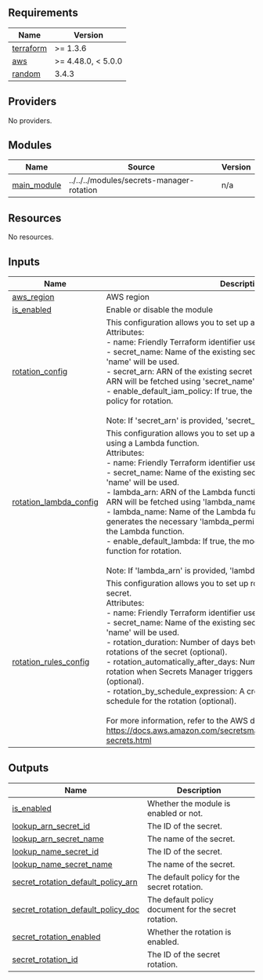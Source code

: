 <!-- BEGIN_TF_DOCS -->
## Requirements

| Name | Version |
|------|---------|
| <a name="requirement_terraform"></a> [terraform](#requirement\_terraform) | >= 1.3.6 |
| <a name="requirement_aws"></a> [aws](#requirement\_aws) | >= 4.48.0, < 5.0.0 |
| <a name="requirement_random"></a> [random](#requirement\_random) | 3.4.3 |

## Providers

No providers.

## Modules

| Name | Source | Version |
|------|--------|---------|
| <a name="module_main_module"></a> [main\_module](#module\_main\_module) | ../../../modules/secrets-manager-rotation | n/a |

## Resources

No resources.

## Inputs

| Name | Description | Type | Default | Required |
|------|-------------|------|---------|:--------:|
| <a name="input_aws_region"></a> [aws\_region](#input\_aws\_region) | AWS region | `string` | n/a | yes |
| <a name="input_is_enabled"></a> [is\_enabled](#input\_is\_enabled) | Enable or disable the module | `bool` | n/a | yes |
| <a name="input_rotation_config"></a> [rotation\_config](#input\_rotation\_config) | This configuration allows you to set up a rotation for an existing secret.<br>Attributes:<br>- name: Friendly Terraform identifier used to create the rotation name.<br>- secret\_name: Name of the existing secret (optional). If not provided, 'name' will be used.<br>- secret\_arn: ARN of the existing secret (optional). If not provided, the ARN will be fetched using 'secret\_name'.<br>- enable\_default\_iam\_policy: If true, the module creates a default IAM policy for rotation.<br><br>Note: If 'secret\_arn' is provided, 'secret\_name' will be ignored. | <pre>list(object({<br>    name                      = string<br>    secret_name               = optional(string, null)<br>    secret_arn                = optional(string, null)<br>    enable_default_iam_policy = optional(bool, false)<br>  }))</pre> | `null` | no |
| <a name="input_rotation_lambda_config"></a> [rotation\_lambda\_config](#input\_rotation\_lambda\_config) | This configuration allows you to set up a rotation for an existing secret using a Lambda function.<br>Attributes:<br>- name: Friendly Terraform identifier used to create the rotation name.<br>- secret\_name: Name of the existing secret (optional). If not provided, 'name' will be used.<br>- lambda\_arn: ARN of the Lambda function (optional). If not provided, the ARN will be fetched using 'lambda\_name'.<br>- lambda\_name: Name of the Lambda function (optional). If provided, it generates the necessary 'lambda\_permissions' for the secret to invoke the Lambda function.<br>- enable\_default\_lambda: If true, the module creates a default Lambda function for rotation.<br><br>Note: If 'lambda\_arn' is provided, 'lambda\_name' will be ignored. | <pre>list(object({<br>    name                  = string<br>    secret_name           = optional(string, null)<br>    lambda_arn            = optional(string, null)<br>    lambda_name           = optional(string, null)<br>    enable_default_lambda = optional(bool, false)<br>  }))</pre> | `null` | no |
| <a name="input_rotation_rules_config"></a> [rotation\_rules\_config](#input\_rotation\_rules\_config) | This configuration allows you to set up rotation rules for an existing secret.<br>Attributes:<br>- name: Friendly Terraform identifier used to create the rotation name.<br>- secret\_name: Name of the existing secret (optional). If not provided, 'name' will be used.<br>- rotation\_duration: Number of days between automatic scheduled rotations of the secret (optional).<br>- rotation\_automatically\_after\_days: Number of days after the previous rotation when Secrets Manager triggers the next automatic rotation (optional).<br>- rotation\_by\_schedule\_expression: A cron expression that defines the schedule for the rotation (optional).<br><br>For more information, refer to the AWS documentation on rotation rules:<br>https://docs.aws.amazon.com/secretsmanager/latest/userguide/rotating-secrets.html | <pre>list(object({<br>    name                              = string<br>    secret_name                       = optional(string, null)<br>    rotation_duration                 = optional(number, null)<br>    rotation_automatically_after_days = optional(number, null)<br>    rotation_by_schedule_expression   = optional(string, null)<br>  }))</pre> | `null` | no |

## Outputs

| Name | Description |
|------|-------------|
| <a name="output_is_enabled"></a> [is\_enabled](#output\_is\_enabled) | Whether the module is enabled or not. |
| <a name="output_lookup_arn_secret_id"></a> [lookup\_arn\_secret\_id](#output\_lookup\_arn\_secret\_id) | The ID of the secret. |
| <a name="output_lookup_arn_secret_name"></a> [lookup\_arn\_secret\_name](#output\_lookup\_arn\_secret\_name) | The name of the secret. |
| <a name="output_lookup_name_secret_id"></a> [lookup\_name\_secret\_id](#output\_lookup\_name\_secret\_id) | The ID of the secret. |
| <a name="output_lookup_name_secret_name"></a> [lookup\_name\_secret\_name](#output\_lookup\_name\_secret\_name) | The name of the secret. |
| <a name="output_secret_rotation_default_policy_arn"></a> [secret\_rotation\_default\_policy\_arn](#output\_secret\_rotation\_default\_policy\_arn) | The default policy for the secret rotation. |
| <a name="output_secret_rotation_default_policy_doc"></a> [secret\_rotation\_default\_policy\_doc](#output\_secret\_rotation\_default\_policy\_doc) | The default policy document for the secret rotation. |
| <a name="output_secret_rotation_enabled"></a> [secret\_rotation\_enabled](#output\_secret\_rotation\_enabled) | Whether the rotation is enabled. |
| <a name="output_secret_rotation_id"></a> [secret\_rotation\_id](#output\_secret\_rotation\_id) | The ID of the secret rotation. |
<!-- END_TF_DOCS -->